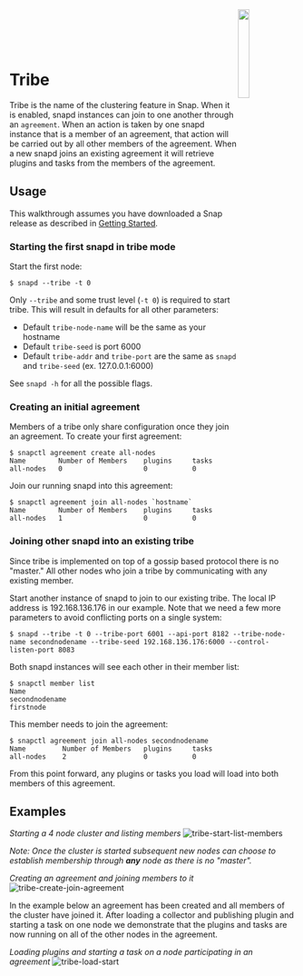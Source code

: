 <!--
http://www.apache.org/licenses/LICENSE-2.0.txt


Copyright 2015 Intel Corporation

Licensed under the Apache License, Version 2.0 (the "License");
you may not use this file except in compliance with the License.
You may obtain a copy of the License at

    http://www.apache.org/licenses/LICENSE-2.0

Unless required by applicable law or agreed to in writing, software
distributed under the License is distributed on an "AS IS" BASIS,
WITHOUT WARRANTIES OR CONDITIONS OF ANY KIND, either express or implied.
See the License for the specific language governing permissions and
limitations under the License.
-->

<img src="https://cloud.githubusercontent.com/assets/6523391/19813910/24b75b66-9d3c-11e6-98ed-e6897faafd1c.png" width="20%" align="right">
</br>
</br>
</br>
</br>

# Tribe

Tribe is the name of the clustering feature in Snap.  When it is enabled, snapd instances can join to one another through an `agreement`. When an action is taken by one snapd instance that is a member of an agreement, that action will be carried out by all other members of the agreement. When a new snapd joins an existing agreement it will retrieve plugins and tasks from the members of the agreement.

## Usage
This walkthrough assumes you have downloaded a Snap release as described in [Getting Started](../README.md#getting-started).

### Starting the first snapd in tribe mode

Start the first node:
```
$ snapd --tribe -t 0
```

Only `--tribe` and some trust level (`-t 0`) is required to start tribe. This will result in defaults for all other parameters:
* Default `tribe-node-name` will be the same as your hostname
* Default `tribe-seed` is port 6000
* Default `tribe-addr` and `tribe-port` are the same as `snapd` and `tribe-seed` (ex. 127.0.0.1:6000)

See `snapd -h` for all the possible flags.

### Creating an initial agreement

Members of a tribe only share configuration once they join an agreement. To create your first agreement:
```
$ snapctl agreement create all-nodes
Name 	    Number of Members 	 plugins 	 tasks
all-nodes 	0 			         0 		     0
```

Join our running snapd into this agreement:
```
$ snapctl agreement join all-nodes `hostname`
Name 	    Number of Members 	 plugins 	 tasks
all-nodes 	1 			         0   		 0
```

### Joining other snapd into an existing tribe
Since tribe is implemented on top of a gossip based protocol there is no "master." All other nodes who join a tribe by communicating with any existing member.

Start another instance of snapd to join to our existing tribe. The local IP address is 192.168.136.176 in our example. Note that we need a few more parameters to avoid conflicting ports on a single system:
```
$ snapd --tribe -t 0 --tribe-port 6001 --api-port 8182 --tribe-node-name secondnodename --tribe-seed 192.168.136.176:6000 --control-listen-port 8083
```

Both snapd instances will see each other in their member list:
```
$ snapctl member list
Name
secondnodename
firstnode
```

This member needs to join the agreement:
```
$ snapctl agreement join all-nodes secondnodename
Name 		 Number of Members 	 plugins 	 tasks
all-nodes 	 2       			 0 		     0
```

From this point forward, any plugins or tasks you load will load into both members of this agreement.


## Examples

*Starting a 4 node cluster and listing members*
![tribe-start-list-members](http://i.giphy.com/xTk9ZZFdTeIFBFZgPu.gif)

*Note: Once the cluster is started subsequent new nodes can choose to establish
membership through **any** node as there is no "master".*


*Creating an agreement and joining members to it*
![tribe-create-join-agreement](http://i.giphy.com/d2YTZ5P1N0Gh4WJ2.gif)

In the example below an agreement has been created and all members of the
cluster have joined it.  After loading a collector and publishing
plugin and starting a task on one node we demonstrate that the plugins and
tasks are now running on all of the other nodes in the agreement.        


*Loading plugins and starting a task on a node participating in an agreement*
![tribe-load-start](http://i.giphy.com/3o8doZ9e9MX6ZOH4Iw.gif)
